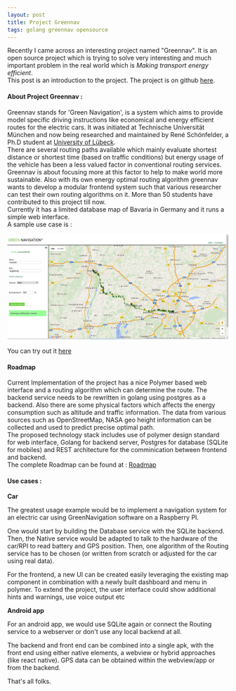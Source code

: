 ```yaml
---
layout: post
title: Project Greennav
tags: golang greennav opensource 
---
```


Recently I came across an interesting project named "Greennav". It is an open source project which is trying to solve very interesting and much important problem in the real world which is *Making transport energy efficient*.      
This post is an introduction to the project. The project is on github [here](http://github.com/greennav/).

<!--more-->    

#### About Project Greennav :
Greennav stands for 'Green Navigation', is a system which aims to provide model specific driving instructions like economical and energy efficient routes for the electric cars. It was initiated at Technische Universität München and now being researched and maintained by René Schönfelder, a Ph.D student at [University of Lübeck](http://www.isp.uni-luebeck.de/).     
There are several routing paths available which mainly evaluate shortest distance or shortest time (based on traffic conditions) but energy usage of the vehicle has been a less valued factor in conventional routing services. Greennav is about focusing more at this factor to help to make world more sustainable. Also with its own energy optimal routing algorithm greennav wants to develop a modular frontend system such that various researcher can test their own routing algorithms on it. More than 50 students have contributed to this project till now.     
Currently it has a limited database map of Bavaria in Germany and it runs a simple web interface.      
A sample use case is :        

![](/assets/img/greennav1.png)

You can try out it [here](http://www.isp.uni-luebeck.de/greennav/)

#### Roadmap
Current Implementation of the project has a nice Polymer based web interface and a routing algorithm which can determine the route.
The backend service needs to be rewritten in golang using postgres as a backend. Also there are some physical factors which affects the energy consumption such as altitude and traffic information. The data from various sources such as OpenStreetMap, NASA geo height information can be collected and used to predict precise optimal path.      
The proposed technology stack includes use of polymer design standard for web interface, Golang for backend server, Postgres for database (SQLite for mobiles) and REST architecture for the comminication between frontend and backend.     
The complete Roadmap can be found at : [Roadmap]( http://greennav.github.io/wiki/Roadmap.md )

#### Use cases :      
  **Car**

  The greatest usage example would be to implement a navigation system for an electric car using GreenNavigation software on a Raspberry PI.

  One would start by building the Database service with the SQLite backend. Then, the Native service would be adapted to talk to the hardware of the car/RPI to read battery and GPS position. Then, one algorithm of the Routing service has to be chosen (or written from scratch or adjusted for the car using real data).

  For the frontend, a new UI can be created easily leveraging the existing map component in combination with a newly built dashboard and menu in polymer. To extend the project, the user interface could show additional hints and warnings, use voice output etc

  **Android app**

  For an android app, we would use SQLite again or connect the Routing service to a webserver or don't use any local backend at all. 

  The backend and front end can be combined into a single apk, with the front end using either native elements, a webview or hybrid approaches (like react native). GPS data can be obtained within the webview/app or from the backend.

That's all folks.





